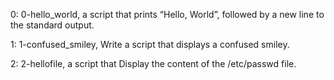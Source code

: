 0: 0-hello_world, a script that prints “Hello, World”, followed by a new line to the standard output.

1: 1-confused_smiley, Write a script that displays a confused smiley.

2: 2-hellofile, a script that Display the content of the /etc/passwd file.
